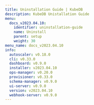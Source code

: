 ```yaml
---
title: Uninstallation Guide | KubeDB
description: KubeDB Unistallation Guide
menu:
  docs_v2023.04.10:
    identifier: uninstallation-guide
    name: Uninstall
    parent: setup
    weight: 30
menu_name: docs_v2023.04.10
info:
  autoscaler: v0.18.0
  cli: v0.33.0
  dashboard: v0.9.0
  installer: v2023.04.10
  ops-manager: v0.20.0
  provisioner: v0.33.0
  schema-manager: v0.9.0
  ui-server: v0.9.0
  version: v2023.04.10
  webhook-server: v0.9.0
---
```


